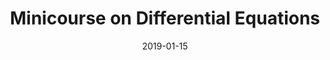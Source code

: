 ---
title: "Minicourse on Differential Equations"
date: 2019-01-15
summary: "Designed and delivered a week-long course on invariant manifolds of dynamical systems"
tags:
  - Universidade de São Paulo
  - Instructor
---